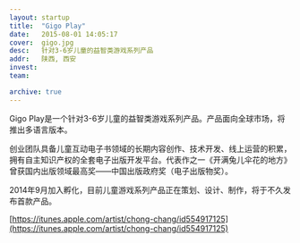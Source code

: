 ```yaml
---
layout: startup
title:  "Gigo Play"
date:   2015-08-01 14:05:17
cover:	gigo.jpg
desc:	针对3-6岁儿童的益智类游戏系列产品
addr:	陕西, 西安
invest:	
team:

archive: true	
---
```


Gigo Play是一个针对3-6岁儿童的益智类游戏系列产品。产品面向全球市场，将推出多语言版本。

创业团队具备儿童互动电子书领域的长期内容创作、技术开发、线上运营的积累，拥有自主知识产权的全套电子出版开发平台。代表作之一《开满兔儿伞花的地方》曾获国内出版领域最高奖——中国出版政府奖（电子出版物奖）。

2014年9月加入孵化，目前儿童游戏系列产品正在策划、设计、制作，将于不久发布首款产品。

[https://itunes.apple.com/artist/chong-chang/id554917125](https://itunes.apple.com/artist/chong-chang/id554917125)